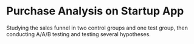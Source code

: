 # Purchase Analysis on Startup App

Studying the sales funnel in two control groups and one test group, then conducting A/A/B testing and testing several hypotheses.
